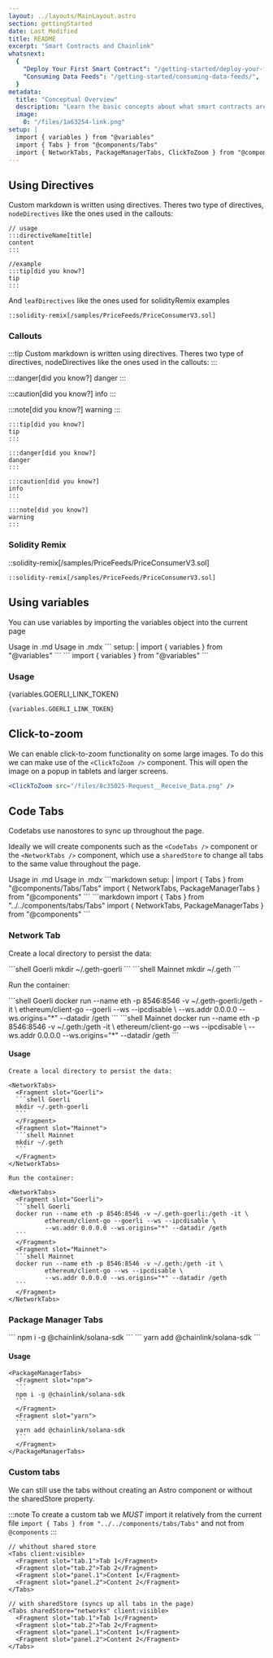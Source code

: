 ```yaml
---
layout: ../layouts/MainLayout.astro
section: gettingStarted
date: Last Modified
title: README
excerpt: "Smart Contracts and Chainlink"
whatsnext:
  {
    "Deploy Your First Smart Contract": "/getting-started/deploy-your-first-contract/",
    "Consuming Data Feeds": "/getting-started/consuming-data-feeds/",
  }
metadata:
  title: "Conceptual Overview"
  description: "Learn the basic concepts about what smart contracts are and, how to write them, and how Chainlink oracles work with smart contracts."
  image:
    0: "/files/1a63254-link.png"
setup: |
  import { variables } from "@variables"
  import { Tabs } from "@components/Tabs"
  import { NetworkTabs, PackageManagerTabs, ClickToZoom } from "@components"
---
```


## Using Directives

Custom markdown is written using directives. Theres two type of directives, `nodeDirectives` like the ones used in the callouts:

```
// usage
:::directiveName[title]
content
:::

//example
:::tip[did you know?]
tip
:::
```

And `leafDirectives` like the ones used for solidityRemix examples

```
::solidity-remix[/samples/PriceFeeds/PriceConsumerV3.sol]
```

### Callouts

:::tip
Custom markdown is written using directives. Theres two type of directives, nodeDirectives like the ones used in the callouts:
:::

:::danger[did you know?]
danger
:::

:::caution[did you know?]
info
:::

:::note[did you know?]
warning
:::

```
:::tip[did you know?]
tip
:::

:::danger[did you know?]
danger
:::

:::caution[did you know?]
info
:::

:::note[did you know?]
warning
:::
```

### Solidity Remix

::solidity-remix[/samples/PriceFeeds/PriceConsumerV3.sol]

```
::solidity-remix[/samples/PriceFeeds/PriceConsumerV3.sol]
```

## Using variables

You can use variables by importing the variables object into the current page

<Tabs client:visible>
<Fragment slot="tab.1">Usage in .md</Fragment>
<Fragment slot="tab.2">Usage in .mdx</Fragment>
<Fragment slot="panel.1">
```
setup: |
  import { variables } from "@variables"
```
</Fragment>
<Fragment slot="panel.2">
```
import { variables } from "@variables"
```
</Fragment>
</Tabs>

### Usage

{variables.GOERLI_LINK_TOKEN}

```
{variables.GOERLI_LINK_TOKEN}
```

## Click-to-zoom

We can enable click-to-zoom functionality on some large images. To do this we can make use of the `<ClickToZoom />` component. This will open the image on a popup in tablets and larger screens.

<ClickToZoom src="/files/8c35025-Request__Receive_Data.png" />

```jsx
<ClickToZoom src="/files/8c35025-Request__Receive_Data.png" />
```

## Code Tabs

Codetabs use nanostores to sync up throughout the page.

Ideally we will create components such as the `<CodeTabs />` component or the `<NetworkTabs />` component, which use a `sharedStore` to change all tabs to the same value throughout the page.

<Tabs client:visible>
  <Fragment slot="tab.1">Usage in .md</Fragment>
  <Fragment slot="tab.2">Usage in .mdx</Fragment>
  <Fragment slot="panel.1">
  ```markdown
  setup: |
    import { Tabs } from "@components/Tabs/Tabs"
    import { NetworkTabs, PackageManagerTabs } from "@components"
    ```
  </Fragment>
  <Fragment slot="panel.2">
  ```markdown
  import { Tabs } from "../../components/tabs/Tabs"
  import { NetworkTabs, PackageManagerTabs } from "@components"
  ```
  </Fragment>
</Tabs>

### Network Tab

Create a local directory to persist the data:

<NetworkTabs>
  <Fragment slot="Goerli">
  ```shell Goerli
  mkdir ~/.geth-goerli
  ```
  </Fragment>
  <Fragment slot="Mainnet">
  ```shell Mainnet
  mkdir ~/.geth
  ```
  </Fragment>
</NetworkTabs>

Run the container:

<NetworkTabs>
  <Fragment slot="Goerli">
  ```shell Goerli
  docker run --name eth -p 8546:8546 -v ~/.geth-goerli:/geth -it \
          ethereum/client-go --goerli --ws --ipcdisable \
          --ws.addr 0.0.0.0 --ws.origins="*" --datadir /geth
  ```
  </Fragment>
  <Fragment slot="Mainnet">
  ```shell Mainnet
  docker run --name eth -p 8546:8546 -v ~/.geth:/geth -it \
          ethereum/client-go --ws --ipcdisable \
          --ws.addr 0.0.0.0 --ws.origins="*" --datadir /geth
  ```
  </Fragment>
</NetworkTabs>

#### Usage

````
Create a local directory to persist the data:

<NetworkTabs>
  <Fragment slot="Goerli">
  ```shell Goerli
  mkdir ~/.geth-goerli
  ```
  </Fragment>
  <Fragment slot="Mainnet">
  ```shell Mainnet
  mkdir ~/.geth
  ```
  </Fragment>
</NetworkTabs>

Run the container:

<NetworkTabs>
  <Fragment slot="Goerli">
  ```shell Goerli
  docker run --name eth -p 8546:8546 -v ~/.geth-goerli:/geth -it \
          ethereum/client-go --goerli --ws --ipcdisable \
          --ws.addr 0.0.0.0 --ws.origins="*" --datadir /geth
  ```
  </Fragment>
  <Fragment slot="Mainnet">
  ```shell Mainnet
  docker run --name eth -p 8546:8546 -v ~/.geth:/geth -it \
          ethereum/client-go --ws --ipcdisable \
          --ws.addr 0.0.0.0 --ws.origins="*" --datadir /geth
  ```
  </Fragment>
</NetworkTabs>
````

### Package Manager Tabs

<PackageManagerTabs>
  <Fragment slot="npm">
  ```
  npm i -g @chainlink/solana-sdk
  ```
  </Fragment>
  <Fragment slot="yarn">
  ```
  yarn add @chainlink/solana-sdk
  ```
  </Fragment>
</PackageManagerTabs>

#### Usage

````
<PackageManagerTabs>
  <Fragment slot="npm">
  ```
  npm i -g @chainlink/solana-sdk
  ```
  </Fragment>
  <Fragment slot="yarn">
  ```
  yarn add @chainlink/solana-sdk
  ```
  </Fragment>
</PackageManagerTabs>
````

### Custom tabs

We can still use the tabs without creating an Astro component or without the sharedStore property.

:::note
To create a custom tab we _MUST_ import it relatively from the current file `import { Tabs } from "../../components/tabs/Tabs"` and not from `@components`
:::

```
// whithout shared store
<Tabs client:visible>
  <Fragment slot="tab.1">Tab 1</Fragment>
  <Fragment slot="tab.2">Tab 2</Fragment>
  <Fragment slot="panel.1">Content 1</Fragment>
  <Fragment slot="panel.2">Content 2</Fragment>
</Tabs>

// with sharedStore (syncs up all tabs in the page)
<Tabs sharedStore="networks" client:visible>
  <Fragment slot="tab.1">Tab 1</Fragment>
  <Fragment slot="tab.2">Tab 2</Fragment>
  <Fragment slot="panel.1">Content 1</Fragment>
  <Fragment slot="panel.2">Content 2</Fragment>
</Tabs>

```

